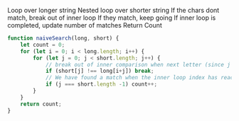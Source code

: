 Loop over longer string
    Nested loop over shorter string
    If the chars dont match, break out of inner loop
    If they match, keep going
    If inner loop is completed, update number of matches
Return Count

```js
function naiveSearch(long, short) {
    let count = 0;
    for (let i = 0; i < long.length; i++) {
        for (let j = 0; j < short.length; j++) {
            // break out of inner comparison when next letter (since j will still incrememt) is not a match
            if (short[j] !== long[i+j]) break; 
            // We have found a match when the inner loop index has reached the same length of the short string.
            if (j === short.length -1) count++;
        }
    }
    return count;
}